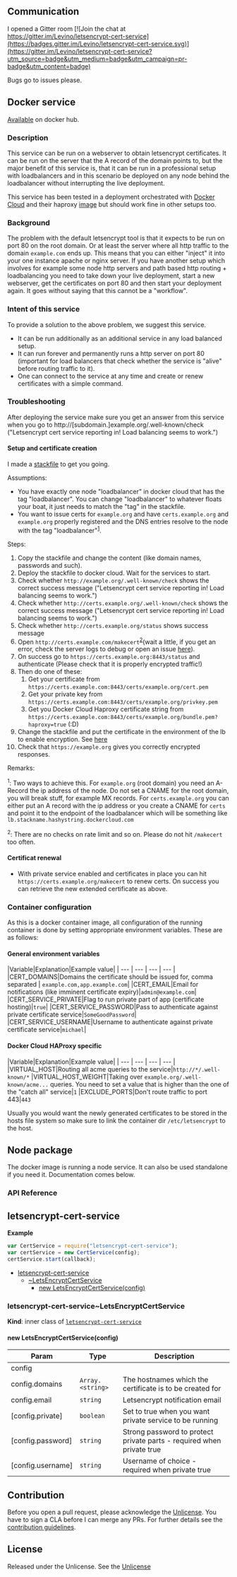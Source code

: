 ## Communication

I opened a Gitter room
[![Join the chat at https://gitter.im/Levino/letsencrypt-cert-service](https://badges.gitter.im/Levino/letsencrypt-cert-service.svg)](https://gitter.im/Levino/letsencrypt-cert-service?utm_source=badge&utm_medium=badge&utm_campaign=pr-badge&utm_content=badge)

Bugs go to issues please.

## Docker service

[Available](https://hub.docker.com/r/levino/letsencrypt-cert-service/) on docker hub.

### Description

This service can be run on a webserver to obtain letsencrypt certificates.
It can be run on the server that the A record of the domain points to, but the major benefit of this service is, that it can be run in a professional setup
with loadbalancers and in this scenario be deployed on any node behind the loadbalancer without
interrupting the live deployment.

This service has been tested in a deployment orchestrated with [Docker Cloud](https://cloud.docker.com) and their haproxy [image](https://github.com/dockercloud/haproxy) but
should work fine in other setups too.

### Background

The problem with the default letsencrypt tool is that it expects to be run on port 80 on the root domain.
Or at least the server where all http traffic to the domain ```example.com``` ends up. This
means that you can either "inject" it into your one instance apache or nginx server. If you have another setup
which involves for example some node http servers and path based http routing + loadbalancing you need to take down
your live deployment, start a new webserver, get the certificates on port 80 and then start your deployment
again. It goes without saying that this cannot be a "workflow".

### Intent of this service

To provide a solution to the above problem, we suggest this service.

- It can be run additionally as an additional service in any load balanced setup.
- It can run forever and permanently runs a http server on port 80 (important for
load balancers that check whether the service is "alive" before routing traffic to it).
- One can connect to the service at any time and create or renew certificates with a simple command.

### Troubleshooting

After deploying the service make sure you get an answer from this service when you go to
http://[subdomain.]example.org/.well-known/check ("Letsencrypt cert service reporting in! Load balancing seems to work.")

#### Setup and certificate creation

I made a [stackfile](stackfile.yml) to get you going.

Assumptions:

- You have exactly one node "loadbalancer" in docker cloud that has the tag "loadbalancer". You can change "loadbalancer" to whatever floats your boat, it just needs to match the "tag" in the stackfile.
- You want to issue certs for ```example.org``` and have ```certs.example.org``` and ```example.org``` properly registered and
the DNS entries resolve to the node with the tag "loadbalancer"<sup>[1](#myfootnote1)</sup>.

Steps:

1. Copy the stackfile and change the content (like domain names, passwords and such).
2. Deploy the stackfile to docker cloud. Wait for the services to start.
3. Check whether ```http://example.org/.well-known/check``` shows the correct success message ("Letsencrypt cert service reporting in! Load balancing seems to work.")
3. Check whether ```http://certs.example.org/.well-known/check``` shows the correct success message ("Letsencrypt cert service reporting in! Load balancing seems to work.")
4. Check whether ```http://certs.example.org/status``` shows success message
5. Open ```http://certs.example.com/makecert```<sup>[2](#myfootnote2)</sup>(wait a little, if you get an error, check the server logs to debug or open an issue [here](https://github.com/Levino/letsencrypt-cert-service/issues)).
6. On success go to ```https://certs.example.org:8443/status``` and authenticate (Please check that it is properly encrypted traffic!)
7. Then do one of these:
    1. Get your certificate from ```https://certs.example.com:8443/certs/example.org/cert.pem```
    1. Get your private key from ```https://certs.example.com:8443/certs/example.org/privkey.pem```
    1. Get you Docker Cloud Haproxy certificate string from ```https://certs.example.com:8443/certs/example.org/bundle.pem?haproxy=true``` (:D)
8. Change the stackfile and put the certificate in the environment of the lb to enable encryption. See [here](https://github.com/docker/dockercloud-haproxy#ssl-termination)
9. Check that ```https://example.org``` gives you correctly encrypted responses.

Remarks:

<a name="myfootnote1"><sup>1</sup></a>: Two ways to achieve this. For ```example.org``` (root domain) you need an A-Record the ip address of the node. Do not set a CNAME for the root domain, you will break stuff, for example MX records.
For ```certs.example.org``` you can either put an A record with the ip address or you create a CNAME for ```certs``` and point it to the endpoint of the loadbalancer which will be something like ```lb.stackname.hashystring.dockercloud.com```

<a name="myfootnote2"><sup>2</sup></a>: There are no checks on rate limit and so on. Please do not hit ```/makecert``` too often.

#### Certificat renewal

- With private service enabled and certificates in place you can hit ```https://certs.example.org/makecert``` to renew certs. On success you can retrieve the new extended certificate as above.

### Container configuration

As this is a docker container image, all configuration of the running container is done by setting appropriate environment variables.
These are as follows:

#### General environment variables

|Variable|Explanation|Example value|
| --- | --- | --- | --- |
|CERT_DOMAINS|Domains the certificate should be issued for, comma separated | ```example.com,app.example.com```|
|CERT_EMAIL|Email for notifications (like imminent certificate expiry)|```admin@example.com```|
|CERT_SERVICE_PRIVATE|Flag to run private part of app (certificate hosting)|```true```|
|CERT_SERVICE_PASSWORD|Pass to authenticate against private certificate service|```SomeGoodPassword```|
|CERT_SERVICE_USERNAME|Username to authenticate against private certificate service|```michael```|

#### Docker Cloud HAProxy specific
|Variable|Explanation|Example value|
| --- | --- | --- | --- |
|VIRTUAL_HOST|Routing all acme queries to the service|```http://*/.well-known/*```
|VIRTUAL_HOST_WEIGHT|Taking over ```example.org/.well-known/acme...``` queries. You need to set a value that is higher than the one of the "catch all" service|```1```
|EXCLUDE_PORTS|Don't route traffic to port 443|```443```

Usually you would want the newly generated certificates to be stored in the hosts file system
so make sure to link the container dir ```/etc/letsencrypt``` to the host.

## Node package

The docker image is running a node service. It can also be used standalone if you need it. Documentation comes below.

### API Reference
<a name="module_letsencrypt-cert-service"></a>

## letsencrypt-cert-service
**Example**  
```js
var CertService = require("letsencrypt-cert-service");
var certService = new CertService(config);
certService.start(callback);
```

* [letsencrypt-cert-service](#module_letsencrypt-cert-service)
    * [~LetsEncryptCertService](#module_letsencrypt-cert-service..LetsEncryptCertService)
        * [new LetsEncryptCertService(config)](#new_module_letsencrypt-cert-service..LetsEncryptCertService_new)

<a name="module_letsencrypt-cert-service..LetsEncryptCertService"></a>

### letsencrypt-cert-service~LetsEncryptCertService
**Kind**: inner class of <code>[letsencrypt-cert-service](#module_letsencrypt-cert-service)</code>  
<a name="new_module_letsencrypt-cert-service..LetsEncryptCertService_new"></a>

#### new LetsEncryptCertService(config)

| Param | Type | Description |
| --- | --- | --- |
| config |  |  |
| config.domains | <code>Array.&lt;string&gt;</code> | The hostnames which the certificate is to be created for |
| config.email | <code>string</code> | Letsencrypt notification email |
| [config.private] | <code>boolean</code> | Set to true when you want private service to be running |
| [config.password] | <code>string</code> | Strong password to protect private parts - required when private true |
| [config.username] | <code>string</code> | Username of choice - required when private true |



## Contribution

Before you open a pull request, please acknowledge the [Unlicense](UNLICENSE). You have to sign a CLA before I can merge any PRs. For further details see
the [contribution guidelines](CONTRIBUTION.md).

## License

Released under the Unlicense. See the [Unlicense](UNLICENSE)